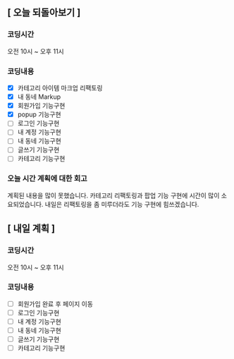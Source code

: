 ## [ 오늘 되돌아보기 ]

### 코딩시간

오전 10시 ~ 오후 11시

### 코딩내용

- [x] 카테고리 아이템 마크업 리팩토링
- [x] 내 동네 Markup
- [x] 회원가입 기능구현
- [x] popup 기능구현
- [ ] 로그인 기능구현
- [ ] 내 계정 기능구현
- [ ] 내 동네 기능구현
- [ ] 글쓰기 기능구현
- [ ] 카테고리 기능구현

### 오늘 시간 계획에 대한 회고

계획된 내용을 많이 못했습니다. 카테고리 리팩토링과 팝업 기능 구현에 시간이 많이 소요되었습니다.
내일은 리팩토링을 좀 미루더라도 기능 구현에 힘쓰겠습니다.

## [ 내일 계획 ]

### 코딩시간

오전 10시 ~ 오후 11시

### 코딩내용

- [ ] 회원가입 완료 후 페이지 이동
- [ ] 로그인 기능구현
- [ ] 내 계정 기능구현
- [ ] 내 동네 기능구현
- [ ] 글쓰기 기능구현
- [ ] 카테고리 기능구현
